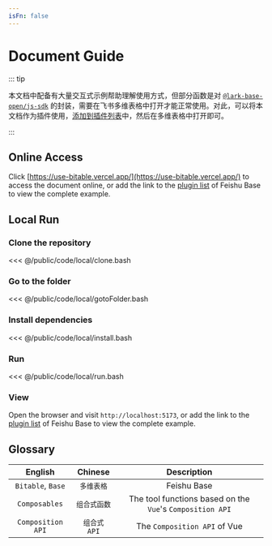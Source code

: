 ```yaml
---
isFn: false
---
```


# Document Guide

::: tip

本文档中配备有大量交互式示例帮助理解使用方式，但部分函数是对 [`@lark-base-open/js-sdk`](https://lark-base-team.github.io/js-sdk-docs/en/) 的封装，需要在飞书多维表格中打开才能正常使用。对此，可以将本文档作为插件使用，[添加到插件列表](https://www.feishu.cn/hc/zh-CN/articles/948392023042-%E4%BD%BF%E7%94%A8%E5%A4%9A%E7%BB%B4%E8%A1%A8%E6%A0%BC%E6%89%A9%E5%B1%95%E8%84%9A%E6%9C%AC)中，然后在多维表格中打开即可。

:::

## Online Access

Click [https://use-bitable.vercel.app/](https://use-bitable.vercel.app/) to access the document online, or add the link to the [plugin list](https://www.feishu.cn/hc/zh-CN/articles/948392023042-%E4%BD%BF%E7%94%A8%E5%A4%9A%E7%BB%B4%E8%A1%A8%E6%A0%BC%E6%89%A9%E5%B1%95%E8%84%9A%E6%9C%AC) of Feishu Base to view the complete example.

## Local Run

### Clone the repository

<<< @/public/code/local/clone.bash

### Go to the folder

<<< @/public/code/local/gotoFolder.bash

### Install dependencies

<<< @/public/code/local/install.bash

### Run

<<< @/public/code/local/run.bash

### View

Open the browser and visit `http://localhost:5173`, or add the link to the [plugin list](https://www.feishu.cn/hc/zh-CN/articles/948392023042-%E4%BD%BF%E7%94%A8%E5%A4%9A%E7%BB%B4%E8%A1%A8%E6%A0%BC%E6%89%A9%E5%B1%95%E8%84%9A%E6%9C%AC) of Feishu Base to view the complete example.

## Glossary

|      English      |   Chinese    |                        Description                        |
|:-----------------:|:------------:|:---------------------------------------------------------:|
| `Bitable`, `Base` |  `多维表格`  |                        Feishu Base                        |
|   `Composables`   | `组合式函数` | The tool functions based on the `Vue`'s `Composition API` |
| `Composition API` | `组合式 API` |               The `Composition API` of Vue                |
